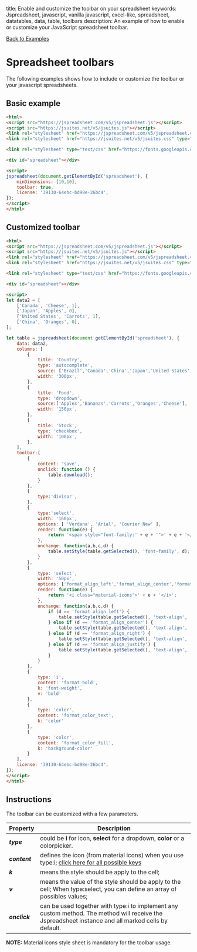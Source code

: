title: Enable and customize the toolbar on your spreadsheet
keywords: Jspreadsheet, javascript, vanilla javascript, excel-like, spreadsheet, datatables, data, table, toolbars
description: An example of how to enable or customize your JavaScript spreadsheet toolbar.

[Back to Examples](/docs/v5/examples "Back to the examples section")

# Spreadsheet toolbars

The following examples shows how to include or customize the toolbar or your javascript spreadsheets.

## Basic example

```html
<html>
<script src="https://jspreadsheet.com/v5/jspreadsheet.js"></script>
<script src="https://jsuites.net/v5/jsuites.js"></script>
<link rel="stylesheet" href="https://jspreadsheet.com/v5/jspreadsheet.css" type="text/css" />
<link rel="stylesheet" href="https://jsuites.net/v5/jsuites.css" type="text/css" />

<link rel="stylesheet" type="text/css" href="https://fonts.googleapis.com/css?family=Material+Icons" />

<div id="spreadsheet"></div>

<script>
jspreadsheet(document.getElementById('spreadsheet'), {
    minDimensions: [10,10],
    toolbar: true,
    license: '39130-64ebc-bd98e-26bc4',
});
</script>
</html>
```

## Customized toolbar

```html
<html>
<script src="https://jspreadsheet.com/v5/jspreadsheet.js"></script>
<script src="https://jsuites.net/v5/jsuites.js"></script>
<link rel="stylesheet" href="https://jspreadsheet.com/v5/jspreadsheet.css" type="text/css" />
<link rel="stylesheet" href="https://jsuites.net/v5/jsuites.css" type="text/css" />

<link rel="stylesheet" type="text/css" href="https://fonts.googleapis.com/css?family=Material+Icons" />

<div id="spreadsheet"></div>

<script>
let data2 = [
    ['Canada', 'Cheese', 1],
    ['Japan', 'Apples', 0],
    ['United States', 'Carrots', 1],
    ['China', 'Oranges', 0],
];

let table = jspreadsheet(document.getElementById('spreadsheet'), {
    data: data2,
    columns: [
        {
            title: 'Country',
            type: 'autocomplete',
            source: ['Brazil','Canada','China','Japan','United States','United Kingdom'],
            width: '300px',
        },
        {
            title: 'Food',
            type: 'dropdown',
            source:['Apples','Bananas','Carrots','Oranges','Cheese'],
            width: '150px',
        },
        {
            title: 'Stock',
            type: 'checkbox',
            width: '100px',
        },
    ],
    toolbar:[
        {
            content: 'save',
            onclick: function () {
                table.download();
            }
        },
        {
            type:'divisor',
        },
        {
            type:'select',
            width: '160px',
            options: [ 'Verdana', 'Arial', 'Courier New' ],
            render: function(e) {
                return '<span style="font-family:' + e + '">' + e + '</span>';
            },
            onchange: function(a,b,c,d) {
                table.setStyle(table.getSelected(), 'font-family', d);
            }
        },
        {
            type: 'select',
            width: '50px',
            options: ['format_align_left','format_align_center','format_align_right','format_align_justify'],
            render: function(e) {
                return '<i class="material-icons">' + e + '</i>';
            },
            onchange: function(a,b,c,d) {
                if (d == 'format_align_left') {
                    table.setStyle(table.getSelected(), 'text-align', 'left');
                } else if (d == 'format_align_center') {
                    table.setStyle(table.getSelected(), 'text-align', 'center');
                } else if (d == 'format_align_right') {
                    table.setStyle(table.getSelected(), 'text-align', 'right');
                } else if (d == 'format_align_justify') {
                    table.setStyle(table.getSelected(), 'text-align', 'justify');
                }
            }
        },
        {
            type: 'i',
            content: 'format_bold',
            k: 'font-weight',
            v: 'bold'
        },
        {
            type: 'color',
            content: 'format_color_text',
            k: 'color'
        },
        {
            type: 'color',
            content: 'format_color_fill',
            k: 'background-color'
        }
    ],
    license: '39130-64ebc-bd98e-26bc4',
});
</script>
</html>
```
  

## Instructions

The toolbar can be customized with a few parameters.

| Property      | Description                                                                                                                                          |
| --------------|------------------------------------------------------------------------------------------------------------------------------------------------------|
| _**type**_    |  could be **i** for icon, **select** for a dropdown, **color** or a colorpicker.                                                                     |
| _**content**_ |  defines the icon (from material icons) when you use type:i; [click here for all possible keys](https://material.io/tools/icons/)                    |
| _**k**_       |  means the style should be apply to the cell;                                                                                                        |
| _**v**_       |  means the value of the style should be apply to the cell; When type:select, you can define an array of possibles values;                            |
| _**onclick**_ |  can be used together with type:i to implement any custom method. The method will receive the Jspreadsheet instance and all marked cells by default. |



**NOTE:** Material icons style sheet is mandatory for the toolbar usage.
